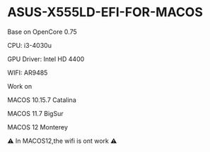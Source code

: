 # ASUS-X555LD-EFI-FOR-MACOS

Base on OpenCore 0.75


CPU: i3-4030u

GPU Driver: Intel HD 4400

WIFI: AR9485



Work on


MACOS 10.15.7 Catalina

MACOS 11.7 BigSur

MACOS 12 Monterey



⚠️ In MACOS12,the wifi is ont work ⚠️
